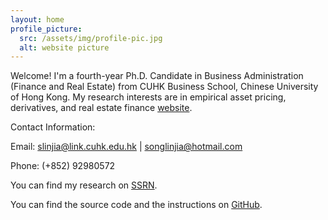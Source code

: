 ```yaml
---
layout: home
profile_picture:
  src: /assets/img/profile-pic.jpg
  alt: website picture
---
```


<p>
  Welcome! I'm a fourth-year Ph.D. Candidate in Business Administration (Finance and Real Estate) from CUHK Business School, Chinese University of Hong Kong. My research interests are in empirical asset pricing, derivatives, and real estate finance <a href="http://dangrover.com">website</a>.
</p>

<p>
Contact Information:

Email: slinjia@link.cuhk.edu.hk |  songlinjia@hotmail.com

Phone: (+852) 92980572
</p>

<p>
  You can find my research on <a href="https://papers.ssrn.com/sol3/cf_dev/AbsByAuth.cfm?per_id=3160827">SSRN</a>.
</p>


<p>
  You can find the source code and the instructions on <a href="https://github.com/eliottvincent/bay">GitHub</a>.
</p>
